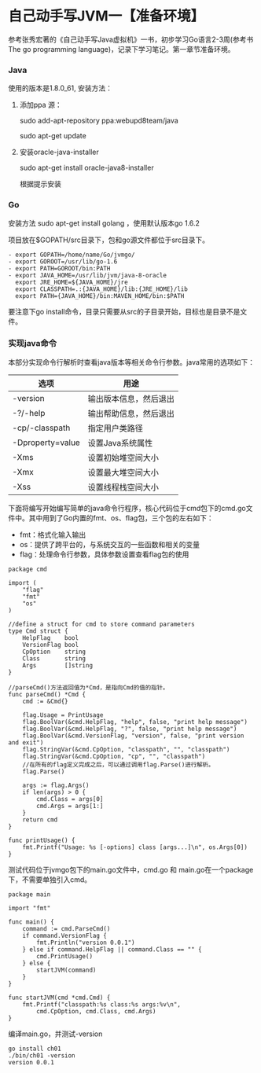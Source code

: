 # 自己动手写JVM一【准备环境】

参考张秀宏著的《自己动手写Java虚拟机》一书，初步学习Go语言2-3周(参考书 The go programming language)，记录下学习笔记。第一章节准备环境。

### Java

使用的版本是1.8.0_61, 安装方法：

1. 添加ppa 源：

   sudo add-apt-repository ppa:webupd8team/java

   sudo apt-get update

2. 安装oracle-java-installer

   sudo apt-get install oracle-java8-installer

   根据提示安装

### Go

  安装方法 sudo apt-get install golang ，使用默认版本go 1.6.2

项目放在$GOPATH/src目录下，包和go源文件都位于src目录下。

  ```
  - export GOPATH=/home/name/Go/jvmgo/
  - export GOROOT=/usr/lib/go-1.6
  - export PATH=GOROOT/bin:PATH
  - export JAVA_HOME=/usr/lib/jvm/java-8-oracle 
    export JRE_HOME=${JAVA_HOME}/jre
    export CLASSPATH=.:{JAVA_HOME}/lib:{JRE_HOME}/lib
    export PATH={JAVA_HOME}/bin:MAVEN_HOME/bin:$PATH
  ```

  要注意下go install命令，目录只需要从src的子目录开始，目标也是目录不是文件。

### 实现java命令

本部分实现命令行解析时查看java版本等相关命令行参数。java常用的选项如下：

| 选项             | 用途                   |
| ---------------- | ---------------------- |
| -version         | 输出版本信息，然后退出 |
| -?/-help         | 输出帮助信息，然后退出 |
| -cp/-classpath   | 指定用户类路径         |
| -Dproperty=value | 设置Java系统属性       |
| -Xms             | 设置初始堆空间大小     |
| -Xmx             | 设置最大堆空间大小     |
| -Xss             | 设置线程栈空间大小     |

下面将编写开始编写简单的java命令行程序，核心代码位于cmd包下的cmd.go文件中。其中用到了Go内置的fmt、os、flag包，三个包的左右如下：

- fmt：格式化输入输出
- os：提供了跨平台的，与系统交互的一些函数和相关的变量
- flag：处理命令行参数，具体参数设置查看flag包的使用

```
package cmd

import (
	"flag"
	"fmt"
	"os"
)

//define a struct for cmd to store command parameters
type Cmd struct {
	HelpFlag    bool
	VersionFlag bool
	CpOption    string
	Class       string
	Args        []string
}

//parseCmd()方法返回值为*Cmd，是指向Cmd的值的指针。
func parseCmd() *Cmd {
	cmd := &Cmd{}

	flag.Usage = PrintUsage
	flag.BoolVar(&cmd.HelpFlag, "help", false, "print help message")
	flag.BoolVar(&cmd.HelpFlag, "?", false, "print help message")
	flag.BoolVar(&cmd.VersionFlag, "version", false, "print version and exit")
	flag.StringVar(&cmd.CpOption, "classpath", "", "classpath")
	flag.StringVar(&cmd.CpOption, "cp", "", "classpath")
	//在所有的flag定义完成之后，可以通过调用flag.Parse()进行解析。
	flag.Parse()

	args := flag.Args()
	if len(args) > 0 {
		cmd.Class = args[0]
		cmd.Args = args[1:]
	}
	return cmd
}

func printUsage() {
	fmt.Printf("Usage: %s [-options] class [args...]\n", os.Args[0])
}
```

测试代码位于jvmgo包下的main.go文件中，cmd.go 和 main.go在一个package下，不需要单独引入cmd。

```
package main

import "fmt"

func main() {
	command := cmd.ParseCmd()
	if command.VersionFlag {
		fmt.Println("version 0.0.1")
	} else if command.HelpFlag || command.Class == "" {
		cmd.PrintUsage()
	} else {
		startJVM(command)
	}
}

func startJVM(cmd *cmd.Cmd) {
	fmt.Printf("classpath:%s class:%s args:%v\n",
		cmd.CpOption, cmd.Class, cmd.Args)
}
```

编译main.go，并测试-version

```
go install ch01
./bin/ch01 -version
version 0.0.1
```
